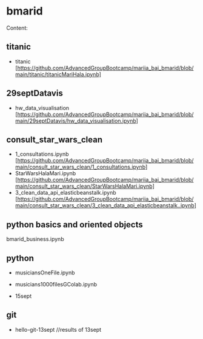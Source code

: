 # bmarid
Content:

## titanic
* titanic [https://github.com/AdvancedGroupBootcamp/mariia_bai_bmarid/blob/main/titanic/titanicMariHala.ipynb]

## 29septDatavis
* hw_data_visualisation [https://github.com/AdvancedGroupBootcamp/mariia_bai_bmarid/blob/main/29septDatavis/hw_data_visualisation.ipynb]

## consult_star_wars_clean

* 1_consultations.ipynb [https://github.com/AdvancedGroupBootcamp/mariia_bai_bmarid/blob/main/consult_star_wars_clean/1_consultations.ipynb]
* StarWarsHalaMari.ipynb [https://github.com/AdvancedGroupBootcamp/mariia_bai_bmarid/blob/main/consult_star_wars_clean/StarWarsHalaMari.ipynb]
* 3_clean_data_api_elasticbeanstalk.ipynb [https://github.com/AdvancedGroupBootcamp/mariia_bai_bmarid/blob/main/consult_star_wars_clean/3_clean_data_api_elasticbeanstalk..ipynb]

## python basics and oriented objects

bmarid_business.ipynb

## python

* musiciansOneFile.ipynb

* musicians1000filesGColab.ipynb

* 15sept

## git

* hello-git-13sept //results of 13sept
